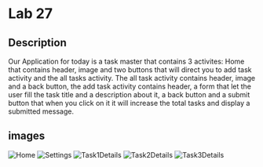 # Lab 27

## Description

Our Application for today is a task master that contains 3 activites: Home that contains header, image and two buttons that will direct you to add task activity and the all tasks activity. The all task activity contains header, image and a back button, the add task activity contains header, a form that let the user fill the task title and a description about it, a back button and a submit button that when you click on it it will increase the total tasks and display a submitted message.

## images

![Home]()
![Settings]()
![Task1Details]()
![Task2Details]()
![Task3Details]()
